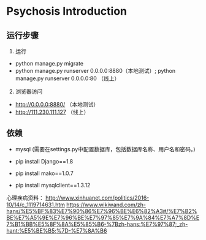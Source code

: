 # Psychosis Introduction


## 运行步骤


1. 运行
- python manage.py migrate
- python manage.py runserver 0.0.0.0:8880（本地测试）; python manage.py runserver 0.0.0.0:80 （线上）


2. 浏览器访问
- http://0.0.0.0:8880/ （本地测试）
- http://111.230.111.127 （线上）


## 依赖

- mysql (需要在settings.py中配置数据库，包括数据库名称、用户名和密码。)

- pip install Django==1.8
- pip install mako==1.0.7
- pip install mysqlclient==1.3.12


心理疾病资料：
http://www.xinhuanet.com/politics/2016-10/14/c_1119714631.htm
https://www.wikiwand.com/zh-hans/%E5%BF%83%E7%90%86%E7%96%BE%E6%82%A3#/%E7%B2%BE%E7%A5%9E%E7%96%BE%E7%97%85%E7%9A%84%E7%A7%8D%E7%B1%BB%E5%8F%8A%E5%85%B6-%7Bzh-hans:%E7%97%87;_zh-hant:%E5%BE%B5;%7D-%E7%8A%B6

